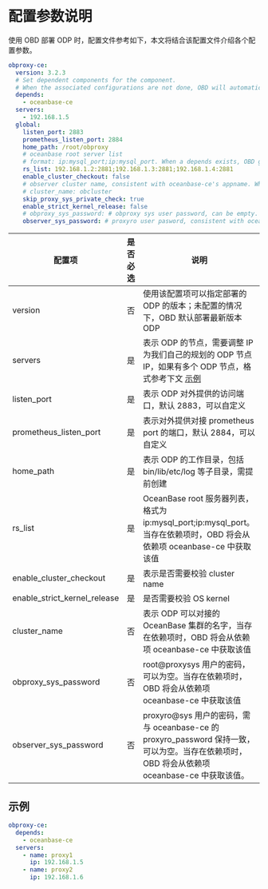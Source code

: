 # 配置参数说明

使用 OBD 部署 ODP 时，配置文件参考如下，本文将结合该配置文件介绍各个配置参数。

```yaml
obproxy-ce:
  version: 3.2.3
  # Set dependent components for the component.
  # When the associated configurations are not done, OBD will automatically get the these configurations from the dependent components.
  depends:
    - oceanbase-ce
  servers:
    - 192.168.1.5
  global:
    listen_port: 2883
    prometheus_listen_port: 2884 
    home_path: /root/obproxy
    # oceanbase root server list
    # format: ip:mysql_port;ip:mysql_port. When a depends exists, OBD gets this value from the oceanbase-ce of the depends.
    rs_list: 192.168.1.2:2881;192.168.1.3:2881;192.168.1.4:2881
    enable_cluster_checkout: false
    # observer cluster name, consistent with oceanbase-ce's appname. When a depends exists, OBD gets this value from the oceanbase-ce of the depends.
    # cluster_name: obcluster
    skip_proxy_sys_private_check: true
    enable_strict_kernel_release: false
    # obproxy_sys_password: # obproxy sys user password, can be empty. When a depends exists, OBD gets this value from the oceanbase-ce of the depends.
    observer_sys_password: # proxyro user pasword, consistent with oceanbase-ce's proxyro_password, can be empty. When a depends exists, OBD gets this value
```

|  配置项  |  是否必选  |  说明  |
|----------|-----------|-------|
| version  |  否  | 使用该配置项可以指定部署的 ODP 的版本；未配置的情况下，OBD 默认部署最新版本 ODP |
| servers | 是 | 表示 ODP 的节点，需要调整 IP 为我们自己的规划的 ODP 节点 IP，如果有多个 ODP 节点，格式参考下文 [示例](#示例) |
| listen_port | 是  | 表示 ODP 对外提供的访问端口，默认 2883，可以自定义 |
| prometheus_listen_port | 是 | 表示对外提供对接 prometheus port 的端口，默认 2884，可以自定义 |
| home_path | 是 | 表示 ODP 的工作目录，包括 bin/lib/etc/log 等子目录，需提前创建 |
| rs_list | 是 | OceanBase root 服务器列表，格式为 ip:mysql_port;ip:mysql_port。当存在依赖项时，OBD 将会从依赖项 oceanbase-ce 中获取该值 |
| enable_cluster_checkout | 是 | 表示是否需要校验 cluster name |
| enable_strict_kernel_release | 是 | 是否需要校验 OS kernel  |
| cluster_name | 否 | 表示 ODP 可以对接的 OceanBase 集群的名字，当存在依赖项时，OBD 将会从依赖项 oceanbase-ce 中获取该值 |
| obproxy_sys_password | 否 | root@proxysys 用户的密码，可以为空。当存在依赖项时，OBD 将会从依赖项 oceanbase-ce 中获取该值 |
| observer_sys_password | 否 | proxyro@sys 用户的密码，需与 oceanbase-ce 的 proxyro_password 保持一致，可以为空。当存在依赖项时，OBD 将会从依赖项 oceanbase-ce 中获取该值。 |

## 示例

```yaml
obproxy-ce:
  depends:
    - oceanbase-ce
  servers: 
    - name: proxy1
      ip: 192.168.1.5
    - name: proxy2
      ip: 192.168.1.6
```
